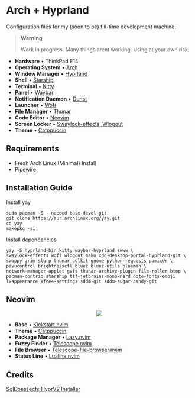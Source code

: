 # Arch + Hyprland

Configuration files for my (soon to be) fill-time development machine. 

> **Warning** 
>
> Work in progress. Many things arent working. Using at your own risk.

* **Hardware** • ThinkPad E14
* **Operating System** • [Arch ](https://archlinux.org/)
* **Window Manager** • [Hyprland ](https://github.com/hyprwm/Hyprland)
* **Shell** • [Starship ](https://github.com/starship/starship)
* **Terminal** • [Kitty ](https://github.com/kovidgoyal/kitty)
* **Panel** • [Waybar ](https://aur.archlinux.org/packages/waybar-hyprland-git)
* **Notification Daemon** • [Dunst ](https://github.com/dunst-project/dunst)
* **Launcher** • [Wofi ](https://hg.sr.ht/~scoopta/wofi)
* **File Manager** • [Thunar ](https://github.com/xfce-mirror/thunar)
* **Code Editor** • [Neovim ](https://github.com/neovim/neovim)
* **Screen Locker** • [Swaylock-effects, ](https://github.com/mortie/swaylock-effects) [Wlogout ](https://github.com/ArtsyMacaw/wlogout)
* **Theme** • [Catppuccin ](https://github.com/catppuccin/catppuccin)

## Requirements

* Fresh Arch Linux (Minimal) Install
* Pipewire

## Installation Guide

Install yay
```
sudo pacman -S --needed base-devel git
git clone https://aur.archlinux.org/yay.git
cd yay
makepkg -si
```

Install dependancies
```
yay -S hyprland-bin kitty waybar-hyprland swww \ 
swaylock-effects wofi wlogout mako xdg-desktop-portal-hyprland-git \
swappy grim slurp thunar polkit-gnome python-requests pamixer \
pavucontrol brightnessctl bluez bluez-utils blueman \
network-manager-applet gvfs thunar-archive-plugin file-roller btop \
pacman-contrib starship ttf-jetbrains-mono-nerd noto-fonts-emoji 
lxappearance xfce4-settings sddm-git sddm-sugar-candy-git
```


## Neovim

<p align="center">
    <img src="https://user-images.githubusercontent.com/1995501/233722112-75654b2b-e003-47c5-8d1a-f43b1131c61d.png">
</p>

* **Base** • [Kickstart.nvim ](https://github.com/nvim-lua/kickstart.nvim)
* **Theme** • [Catppuccin ](https://github.com/catppuccin/nvim)
* **Package Manager** • [Lazy.nvim ](https://github.com/folke/lazy.nvi21m)
* **Fuzzy Finder** • [Telescope.nvim ](https://github.com/nvim-telescope/telescope.nvim)
* **File Browser** • [Telescope-file-browser.nvim](https://github.com/nvim-telescope/telescope-file-browser.nvim)
* **Status Line** • [Lualine.nvim ](https://github.com/nvim-lualine/lualine.nvim)

## Credits
[SolDoesTech: HyprV2 Installer](https://github.com/SolDoesTech/HyprV2)
